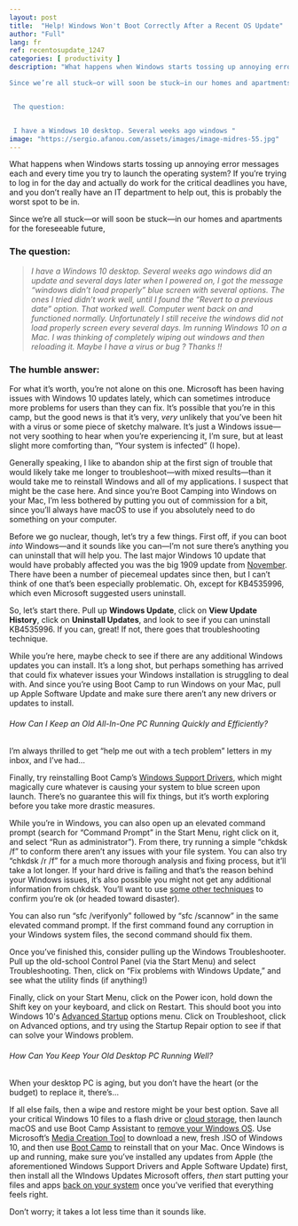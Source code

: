 ```yaml
---
layout: post
title:  "Help! Windows Won't Boot Correctly After a Recent OS Update"
author: "Full"
lang: fr
ref: recentosupdate_1247
categories: [ productivity ]
description: "What happens when Windows starts tossing up annoying error messages each and every time you try to launch the operating system? If you’re trying to log in for the day and actually do work for the critical deadlines you have, and you don’t really have an IT department to help out, this is probably the worst spot to be in.

Since we’re all stuck—or will soon be stuck—in our homes and apartments for the foreseeable future, 


 The question:


 I have a Windows 10 desktop. Several weeks ago windows "
image: "https://sergio.afanou.com/assets/images/image-midres-55.jpg"
---
```


What happens when Windows starts tossing up annoying error messages each and every time you try to launch the operating system? If you’re trying to log in for the day and actually do work for the critical deadlines you have, and you don’t really have an IT department to help out, this is probably the worst spot to be in.

Since we’re all stuck—or will soon be stuck—in our homes and apartments for the foreseeable future,

### The question:

> _I have a Windows 10 desktop. Several weeks ago windows did an update and several days later when I powered on, I got the message “windows didn’t load properly” blue screen with several options. The ones I tried didn’t work well, until I found the “Revert to a previous date” option. That worked well. Computer went back on and functioned normally. Unfortunately I still receive the windows did not load properly screen every several days. Im running Windows 10 on a Mac. I was thinking of completely wiping out windows and then reloading it. Maybe I have a virus or bug ? Thanks !!_

### The humble answer:

For what it’s worth, you’re not alone on this one. Microsoft has been having issues with Windows 10 updates lately, which can sometimes introduce more problems for users than they can fix. It’s possible that you’re in this camp, but the good news is that it’s very, _very_ unlikely that you’ve been hit with a virus or some piece of sketchy malware. It’s just a Windows issue—not very soothing to hear when you’re experiencing it, I’m sure, but at least slight more comforting than, “Your system is infected” (I hope).

Generally speaking, I like to abandon ship at the first sign of trouble that would likely take me longer to troubleshoot—with mixed results—than it would take me to reinstall Windows and all of my applications. I suspect that might be the case here. And since you’re Boot Camping into Windows on your Mac, I’m less bothered by putting you out of commission for a bit, since you’ll always have macOS to use if you absolutely need to do something on your computer.

Before we go nuclear, though, let’s try a few things. First off, if you can boot _into_ Windows—and it sounds like you can—I’m not sure there’s anything you can uninstall that will help you. The last major Windows 10 update that would have probably affected you was the big 1909 update from [November](https://support.microsoft.com/en-us/help/4529964/windows-10-update-history). There have been a number of piecemeal updates since then, but I can’t think of one that’s been especially problematic. Oh, except for KB4535996, which even Microsoft suggested users uninstall.

So, let’s start there. Pull up **Windows Update**, click on **View Update History**, click on **Uninstall Updates**, and look to see if you can uninstall KB4535996. If you can, great! If not, there goes that troubleshooting technique.

While you’re here, maybe check to see if there are any additional Windows updates you can install. It’s a long shot, but perhaps something has arrived that could fix whatever issues your Windows installation is struggling to deal with. And since you’re using Boot Camp to run Windows on your Mac, pull up Apple Software Update and make sure there aren’t any new drivers or updates to install.

###### How Can I Keep an Old All-In-One PC Running Quickly and Efficiently?

I’m always thrilled to get “help me out with a tech problem” letters in my inbox, and I’ve had…

Finally, try reinstalling Boot Camp’s [Windows Support Drivers](https://support.apple.com/en-us/HT204923), which might magically cure whatever is causing your system to blue screen upon launch. There’s no guarantee this will fix things, but it’s worth exploring before you take more drastic measures.

While you’re in Windows, you can also open up an elevated command prompt (search for “Command Prompt” in the Start Menu, right click on it, and select “Run as administrator”). From there, try running a simple “chkdsk /f” to conform there aren’t any issues with your file system. You can also try “chkdsk /r /f” for a much more thorough analysis and fixing process, but it’ll take a lot longer. If your hard drive is failing and that’s the reason behind your Windows issues, it’s also possible you might not get any additional information from chkdsk. You’ll want to use [some other techniques](https://lifehacker.com/how-to-check-if-your-hard-drive-is-failing-1835065626) to confirm you’re ok (or headed toward disaster).

You can also run “sfc /verifyonly” followed by “sfc /scannow” in the same elevated command prompt. If the first command found any corruption in your Windows system files, the second command should fix them.

Once you’ve finished this, consider pulling up the Windows Troubleshooter. Pull up the old-school Control Panel (via the Start Menu) and select Troubleshooting. Then, click on “Fix problems with Windows Update,” and see what the utility finds (if anything!)

Finally, click on your Start Menu, click on the Power icon, hold down the Shift key on your keyboard, and click on Restart. This should boot you into Windows 10's [Advanced Startup](https://www.dell.com/support/article/en-us/sln317102/booting-to-the-advanced-startup-options-menu-in-windows-10?lang=en) options menu. Click on Troubleshoot, click on Advanced options, and try using the Startup Repair option to see if that can solve your Windows problem.

###### How Can You Keep Your Old Desktop PC Running Well?

When your desktop PC is aging, but you don’t have the heart (or the budget) to replace it, there’s…

If all else fails, then a wipe and restore might be your best option. Save all your critical Windows 10 files to a flash drive or [cloud storage](https://lifehacker.com/google-one-is-now-open-for-everyone-but-is-it-a-good-d-1826049257), then launch macOS and use Boot Camp Assistant to [remove your Windows OS](https://support.apple.com/guide/bootcamp-assistant/remove-windows-from-your-mac-using-boot-camp-bcmp59c41c31/mac). Use Microsoft’s [Media Creation Tool](https://www.microsoft.com/en-us/software-download/windows10) to download a new, fresh .ISO of Windows 10, and then use [Boot Camp](https://support.apple.com/guide/bootcamp-assistant/get-started-with-boot-camp-on-mac-bcmp712cfeb8/6.1/mac/10.15) to reinstall that on your Mac. Once Windows is up and running, make sure you’ve installed any updates from Apple (the aforementioned Windows Support Drivers and Apple Software Update) first, then install all the WIndows Updates Microsoft offers, _then_ start putting your files and apps [back on your system](https://lifehacker.com/the-best-way-to-quickly-install-apps-on-a-new-windows-p-1836244140) once you’ve verified that everything feels right.

Don’t worry; it takes a lot less time than it sounds like.
